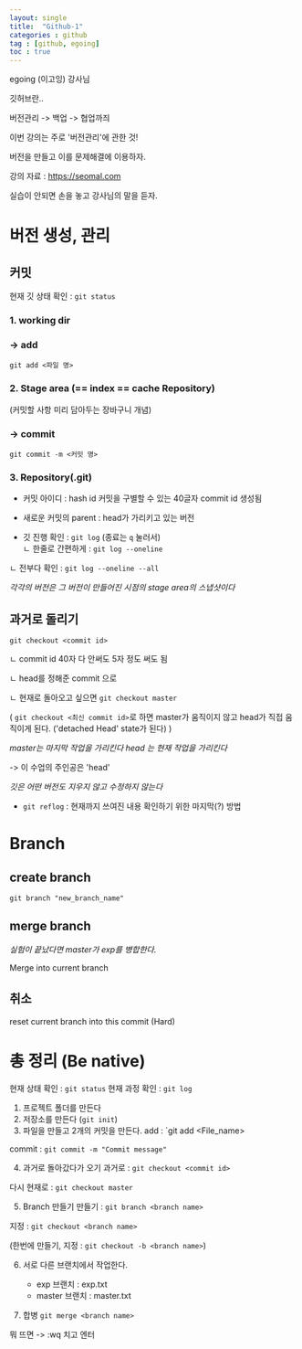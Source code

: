 ```yaml
---
layout: single
title:  "Github-1"
categories : github
tag : [github, egoing]
toc : true
---
```


egoing (이고잉) 강사님



깃허브란..

버전관리 -> 백업 -> 협업까즤

이번 강의는 주로 '버전관리'에 관한 것!

버전을 만들고 이를 문제해결에 이용하자.

강의 자료 : 
 https://seomal.com

실습이 안되면 손을 놓고 강사님의 말을 듣자.


# 버전 생성, 관리
## 커밋
현재 깃 상태 확인 : `git status`

### 1. working dir

### -> add
`git add <파일 명>`

### 2. Stage area (== index == cache Repository)
(커밋할 사항 미리 담아두는 장바구니 개념)

### -> commit
`git commit -m <커밋 명>`

### 3. Repository(.git)
+ 커밋 아이디 : hash id
 커밋을 구별할 수 있는 40글자 commit id 생성됨

+ 새로운 커밋의 parent : head가 가리키고 있는 버전




+ 깃 진행 확인 : `git log`  (종료는 `q` 눌러서)	
ㄴ 한줄로 간편하게 : `git log --oneline`

ㄴ 전부다 확인 :   `git log --oneline --all`

*각각의 버전은 그 버전이 만들어진 시점의 stage area의 스냅샷이다*




## 과거로 돌리기
`git checkout <commit id>`

 ㄴ commit id 40자 다 안써도 5자 정도 써도 됨
 
 ㄴ head를 정해준 commit 으로 
 
 ㄴ 현재로 돌아오고 싶으면 `git checkout master`

(  `git checkout <최신 commit id>`로 하면 master가 움직이지 않고 head가 직접 움직이게 된다. ('detached Head' state가 된다) )

*master는 마지막 작업을 가리킨다*
*head 는 현재 작업을 가리킨다*

-> 이 수업의 주인공은 'head'



*깃은 어떤 버전도 지우지 않고 수정하지 않는다*
+ `git reflog`  : 현재까지 쓰여진 내용 확인하기 위한 마지막(?) 방법



# Branch

## create branch

`git branch "new_branch_name"`


## merge branch
*실험이 끝났다면 master가 exp를 병합한다.*

Merge into current branch 


## 취소
reset current branch into this commit (Hard)



# 총 정리 (Be native)
현재 상태 확인 : `git status`
현재 과정 확인 : `git log`

1. 프로젝트 폴더를 만든다
2. 저장소를 만든다 (`git init`)
3. 파일을 만들고 2개의 커밋을 만든다.
add : `git add <File_name>

commit : `git commit -m "Commit message"`

4. 과거로 돌아갔다가 오기
과거로 : `git checkout <commit id>`

다시 현재로 : `git checkout master`

5. Branch 만들기
만들기 : `git branch <branch name>`

지정 : `git checkout <branch name>`

(한번에 만들기, 지정 : `git checkout -b <branch name>`)

6. 서로 다른 브랜치에서 작업한다.
	+ exp 브랜치 : exp.txt
	+ master 브랜치 : master.txt

7. 합병
`git merge <branch name>`

뭐 뜨면 -> :wq 치고 엔터